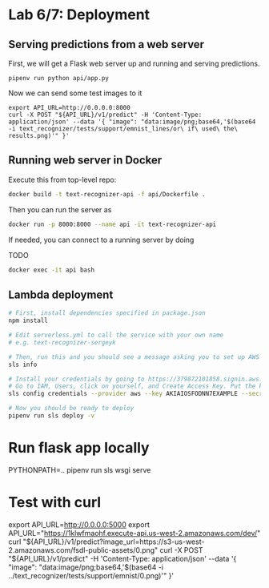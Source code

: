 # Lab 6/7: Deployment

## Serving predictions from a web server

First, we will get a Flask web server up and running and serving predictions.

```
pipenv run python api/app.py
```

Now we can send some test images to it

```
export API_URL=http://0.0.0.0:8000
curl -X POST "${API_URL}/v1/predict" -H 'Content-Type: application/json' --data '{ "image": "data:image/png;base64,'$(base64 -i text_recognizer/tests/support/emnist_lines/or\ if\ used\ the\ results.png)'" }'
```

<!-- If instantiated with `IamLinesDataset`

curl -X POST "${API_URL}/v1/predict" -H 'Content-Type: application/json' --data '{ "image": "data:image/png;base64,'$(base64 -i text_recognizer/tests/support/iam_lines/He\ rose\ from\ his\ breakfast-nook\ bench.png)'" }' -->

## Running web server in Docker

Execute this from top-level repo:

```sh
docker build -t text-recognizer-api -f api/Dockerfile .
```

Then you can run the server as

```sh
docker run -p 8000:8000 --name api -it text-recognizer-api
```

If needed, you can connect to a running server by doing

TODO

```sh
docker exec -it api bash
```

## Lambda deployment

```sh
# First, install dependencies specified in package.json
npm install

# Edit serverless.yml to call the service with your own name
# e.g. text-recognizer-sergeyk

# Then, run this and you should see a message asking you to set up AWS credentials
sls info

# Install your credentials by going to https://379872101858.signin.aws.amazon.com/console and logging in with the email you used to register for this bootcamp and the password that we set for you
# Go to IAM, Users, click on yourself, and Create Access Key. Put the key/secret in the command below
sls config credentials --provider aws --key AKIAIOSFODNN7EXAMPLE --secret wJalrXUtnFEMI/K7MDENG/bPxRfiCYEXAMPLEKEY

# Now you should be ready to deploy
pipenv run sls deploy -v
```

# Run flask app locally
PYTHONPATH=.. pipenv run sls wsgi serve

# Test with curl
export API_URL=http://0.0.0.0:5000
export API_URL="https://1klwfmaohf.execute-api.us-west-2.amazonaws.com/dev/"
curl "${API_URL}/v1/predict?image_url=https://s3-us-west-2.amazonaws.com/fsdl-public-assets/0.png"
curl -X POST "${API_URL}/v1/predict" -H 'Content-Type: application/json' --data '{ "image": "data:image/png;base64,'$(base64 -i ../text_recognizer/tests/support/emnist/0.png)'" }'
```

